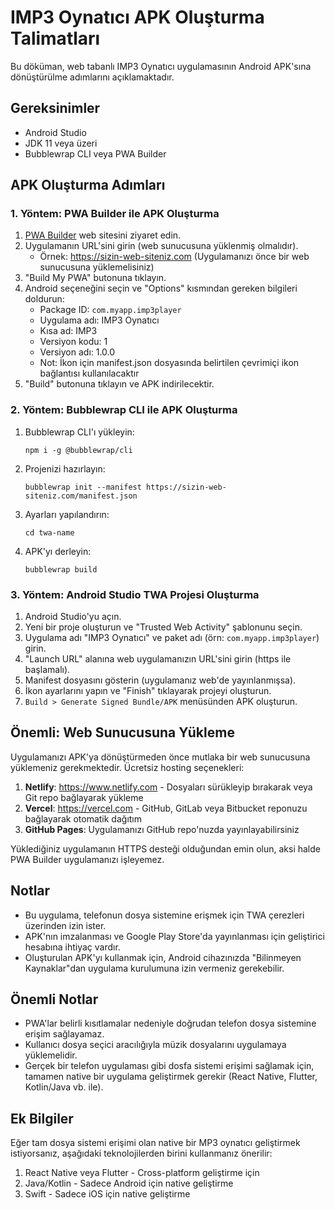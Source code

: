# IMP3 Oynatıcı APK Oluşturma Talimatları

Bu döküman, web tabanlı IMP3 Oynatıcı uygulamasının Android APK'sına dönüştürülme adımlarını açıklamaktadır.

## Gereksinimler

- Android Studio
- JDK 11 veya üzeri
- Bubblewrap CLI veya PWA Builder

## APK Oluşturma Adımları

### 1. Yöntem: PWA Builder ile APK Oluşturma

1. [PWA Builder](https://www.pwabuilder.com/) web sitesini ziyaret edin.
2. Uygulamanın URL'sini girin (web sunucusuna yüklenmiş olmalıdır).
   - Örnek: https://sizin-web-siteniz.com (Uygulamanızı önce bir web sunucusuna yüklemelisiniz)
3. "Build My PWA" butonuna tıklayın.
4. Android seçeneğini seçin ve "Options" kısmından gereken bilgileri doldurun:
   - Package ID: `com.myapp.imp3player`
   - Uygulama adı: IMP3 Oynatıcı
   - Kısa ad: IMP3
   - Versiyon kodu: 1
   - Versiyon adı: 1.0.0
   - Not: İkon için manifest.json dosyasında belirtilen çevrimiçi ikon bağlantısı kullanılacaktır
5. "Build" butonuna tıklayın ve APK indirilecektir.

### 2. Yöntem: Bubblewrap CLI ile APK Oluşturma

1. Bubblewrap CLI'ı yükleyin:
   ```
   npm i -g @bubblewrap/cli
   ```

2. Projenizi hazırlayın:
   ```
   bubblewrap init --manifest https://sizin-web-siteniz.com/manifest.json
   ```

3. Ayarları yapılandırın:
   ```
   cd twa-name
   ```

4. APK'yı derleyin:
   ```
   bubblewrap build
   ```

### 3. Yöntem: Android Studio TWA Projesi Oluşturma

1. Android Studio'yu açın.
2. Yeni bir proje oluşturun ve "Trusted Web Activity" şablonunu seçin.
3. Uygulama adı "IMP3 Oynatıcı" ve paket adı (örn: `com.myapp.imp3player`) girin.
4. "Launch URL" alanına web uygulamanızın URL'sini girin (https ile başlamalı).
5. Manifest dosyasını gösterin (uygulamanız web'de yayınlanmışsa).
6. İkon ayarlarını yapın ve "Finish" tıklayarak projeyi oluşturun.
7. `Build > Generate Signed Bundle/APK` menüsünden APK oluşturun.

## Önemli: Web Sunucusuna Yükleme

Uygulamanızı APK'ya dönüştürmeden önce mutlaka bir web sunucusuna yüklemeniz gerekmektedir. Ücretsiz hosting seçenekleri:

1. **Netlify**: https://www.netlify.com - Dosyaları sürükleyip bırakarak veya Git repo bağlayarak yükleme
2. **Vercel**: https://vercel.com - GitHub, GitLab veya Bitbucket reponuzu bağlayarak otomatik dağıtım
3. **GitHub Pages**: Uygulamanızı GitHub repo'nuzda yayınlayabilirsiniz

Yüklediğiniz uygulamanın HTTPS desteği olduğundan emin olun, aksi halde PWA Builder uygulamanızı işleyemez.

## Notlar

- Bu uygulama, telefonun dosya sistemine erişmek için TWA çerezleri üzerinden izin ister.
- APK'nın imzalanması ve Google Play Store'da yayınlanması için geliştirici hesabına ihtiyaç vardır.
- Oluşturulan APK'yı kullanmak için, Android cihazınızda "Bilinmeyen Kaynaklar"dan uygulama kurulumuna izin vermeniz gerekebilir.

## Önemli Notlar

- PWA'lar belirli kısıtlamalar nedeniyle doğrudan telefon dosya sistemine erişim sağlayamaz. 
- Kullanıcı dosya seçici aracılığıyla müzik dosyalarını uygulamaya yüklemelidir.
- Gerçek bir telefon uygulaması gibi dosfa sistemi erişimi sağlamak için, tamamen native bir uygulama geliştirmek gerekir (React Native, Flutter, Kotlin/Java vb. ile).

## Ek Bilgiler

Eğer tam dosya sistemi erişimi olan native bir MP3 oynatıcı geliştirmek istiyorsanız, aşağıdaki teknolojilerden birini kullanmanız önerilir:

1. React Native veya Flutter - Cross-platform geliştirme için
2. Java/Kotlin - Sadece Android için native geliştirme
3. Swift - Sadece iOS için native geliştirme 